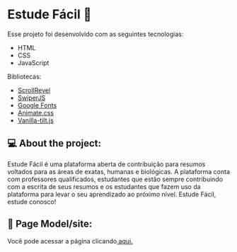  # Estude Fácil 📝

<p>Esse projeto foi desenvolvido com as seguintes tecnologias: </p>
<ul>
  <li>HTML</li>
  <li>CSS</li>
  <li>JavaScript</li>
</ul>

<p>Bibliotecas: </p>
<ul>
  <li><a href="https://scrollrevealjs.org/">ScrollRevel</a></li>
  <li><a href="https://github.com/nolimits4web/Swiper">SwiperJS</a></li>
  <li><a href="https://fonts.google.com/">Google Fonts</a></li>
  <li><a href="https://animate.style/">Animate.css</a></li>
  <li><a href="https://micku7zu.github.io/vanilla-tilt.js/">Vanilla-tilt.js</a></li>
</ul>

<h2>💻 About the project: </h2>
<p>
  Estude Fácil é uma plataforma aberta de contribuição para resumos voltados para as áreas de exatas, humanas e biológicas. A plataforma conta com professores qualificados,      estudantes que estão sempre contribuindo com a escrita de seus resumos e os estudantes que fazem uso da plataforma para levar o seu aprendizado ao próximo nível. Estude Fácil, estude conosco!
</p>

<h2>🔖 Page Model/site: </h2>
<p>
  Você pode acessar a página clicando<a href="https://davilucena222.github.io/Estude-Facil/"> aqui.</a>
</p>
